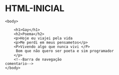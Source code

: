 # HTML-INICIAL
<!DOCTYPE html>
<html>
    <head>
        <title>Minha primeira página</title> 
        <meta charset="utf-8">
    </head>

    <body>

        <h1>Gay</h1>
        <h2>Poema</h2>
        <p>Hoje eu viajei pela vida 
        <p>Me perdi em meus pensametos</p>   
        <P>Vivendo algo que nunca vivi </P> 
         Bom que não quero ser poeta e sim programador
        </p>
        <!--Barra de navegação
    comentario-->
    </body>

</html>
